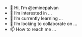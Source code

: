 - 👋 Hi, I’m @eminepalvan
- 👀 I’m interested in ...
- 🌱 I’m currently learning ...
- 💞️ I’m looking to collaborate on ...
- 📫 How to reach me ...

<!---
eminepalvan/eminepalvan is a ✨ special ✨ repository because its `README.md` (this file) appears on your GitHub profile.
You can click the Preview link to take a look at your changes.
--->
